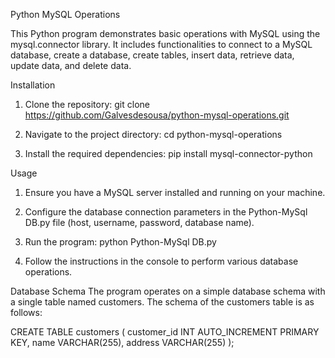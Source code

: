 Python MySQL Operations

This Python program demonstrates basic operations with MySQL using the mysql.connector library. It includes functionalities to connect to a MySQL database, create a database, create tables, insert data, retrieve data, update data, and delete data.

Installation

1. Clone the repository:
git clone https://github.com/Galvesdesousa/python-mysql-operations.git

2. Navigate to the project directory:
cd python-mysql-operations

3. Install the required dependencies:
pip install mysql-connector-python

Usage

1. Ensure you have a MySQL server installed and running on your machine.
   
2. Configure the database connection parameters in the Python-MySql DB.py file (host, username, password, database name).
   
3. Run the program:
python Python-MySql DB.py

4. Follow the instructions in the console to perform various database operations.

Database Schema
The program operates on a simple database schema with a single table named customers. The schema of the customers table is as follows:

CREATE TABLE customers (
  customer_id INT AUTO_INCREMENT PRIMARY KEY,
  name VARCHAR(255),
  address VARCHAR(255)
);
